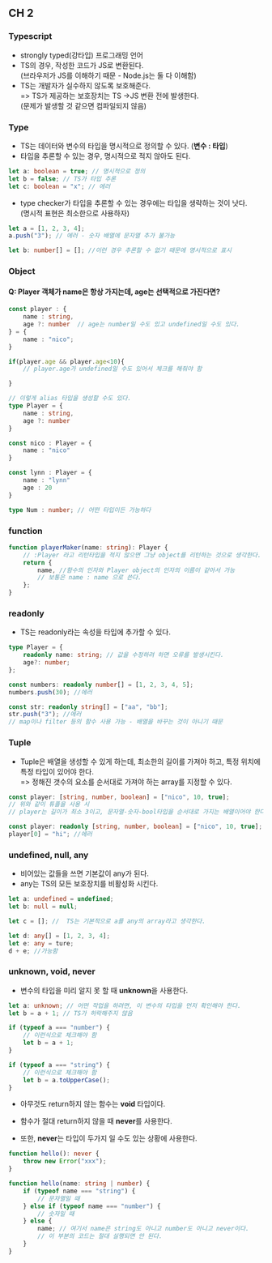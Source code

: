 ## CH 2

### Typescript

-   strongly typed(강타입) 프로그래밍 언어
-   TS의 경우, 작성한 코드가 JS로 변환된다.  
    (브라우저가 JS를 이해하기 때문 - Node.js는 둘 다 이해함)
-   TS는 개발자가 실수하지 않도록 보호해준다.  
    => TS가 제공하는 보호장치는 TS ->JS 변환 전에 발생한다.  
    (문제가 발생할 것 같으면 컴파일되지 않음)

### Type

-   TS는 데이터와 변수의 타입을 명시적으로 정의할 수 있다. (**변수 : 타입**)
-   타입을 추론할 수 있는 경우, 명시적으로 적지 않아도 된다.

```typescript
let a: boolean = true; // 명시적으로 정의
let b = false; // TS가 타입 추론
let c: boolean = "x"; // 에러
```

-   type checker가 타입을 추론할 수 있는 경우에는 타입을 생략하는 것이 낫다.  
    (명시적 표현은 최소한으로 사용하자)

```typescript
let a = [1, 2, 3, 4];
a.push("3"); // 에러 - 숫자 배열에 문자열 추가 불가능

let b: number[] = []; //이런 경우 추론할 수 없기 때문에 명시적으로 표시
```

### Object

#### Q: Player 객체가 name은 항상 가지는데, age는 선택적으로 가진다면?

```typescript
const player : {
    name : string,
    age ?: number  // age는 number일 수도 있고 undefined일 수도 있다.
} = {
    name : "nico";
}

if(player.age && player.age<10){
    // player.age가 undefined일 수도 있어서 체크를 해줘야 함

}

// 이렇게 alias 타입을 생성할 수도 있다.
type Player = {
    name : string,
    age ?: number
}

const nico : Player = {
    name : "nico"
}

const lynn : Player = {
    name : "lynn"
    age : 20
}

type Num : number; // 어떤 타입이든 가능하다
```

### function

```typescript
function playerMaker(name: string): Player {
    // :Player 라고 리턴타입을 적지 않으면 그냥 object를 리턴하는 것으로 생각한다.
    return {
        name, //함수의 인자와 Player object의 인자의 이름이 같아서 가능
        // 보통은 name : name 으로 쓴다.
    };
}
```

### readonly

-   TS는 readonly라는 속성을 타입에 추가할 수 있다.

```typescript
type Player = {
    readonly name: string; // 값을 수정하려 하면 오류를 발생시킨다.
    age?: number;
};

const numbers: readonly number[] = [1, 2, 3, 4, 5];
numbers.push(30); //에러

const str: readonly string[] = ["aa", "bb"];
str.push("3"); //에러
// map이나 filter 등의 함수 사용 가능 - 배열을 바꾸는 것이 아니기 때문
```

### Tuple

-   Tuple은 배열을 생성할 수 있게 하는데, 최소한의 길이를 가져야 하고, 특정 위치에 특정 타입이 있어야 한다.  
    => 정해진 갯수의 요소를 순서대로 가져야 하는 array를 지정할 수 있다.

```typescript
const player: [string, number, boolean] = ["nico", 10, true];
// 위와 같이 튜플을 사용 시
// player는 길이가 최소 3이고, 문자열-숫자-bool타입을 순서대로 가지는 배열이어야 한다.

const player: readonly [string, number, boolean] = ["nico", 10, true];
player[0] = "hi"; //에러
```

### undefined, null, any

-   비어있는 값들을 쓰면 기본값이 any가 된다.
-   any는 TS의 모든 보호장치를 비활성화 시킨다.

```typescript
let a: undefined = undefined;
let b: null = null;

let c = []; //  TS는 기본적으로 a를 any의 array라고 생각한다.

let d: any[] = [1, 2, 3, 4];
let e: any = ture;
d + e; //가능함
```

### unknown, void, never

-   변수의 타입을 미리 알지 못 할 때 **unknown**을 사용한다.

```typescript
let a: unknown; // 어떤 작업을 하려면, 이 변수의 타입을 먼저 확인해야 한다.
let b = a + 1; // TS가 허락해주지 않음

if (typeof a === "number") {
    // 이런식으로 체크해야 함
    let b = a + 1;
}

if (typeof a === "string") {
    // 이런식으로 체크해야 함
    let b = a.toUpperCase();
}
```

-   아무것도 return하지 않는 함수는 **void** 타입이다.

-   함수가 절대 return하지 않을 때 **never**를 사용한다.
-   또한, **never**는 타입이 두가지 일 수도 있는 상황에 사용한다.

```typescript
function hello(): never {
    throw new Error("xxx");
}

function hello(name: string | number) {
    if (typeof name === "string") {
        // 문자열일 때
    } else if (typeof name === "number") {
        // 숫자일 때
    } else {
        name; // 여기서 name은 string도 아니고 number도 아니고 never이다.
        // 이 부분의 코드는 절대 실행되면 안 된다.
    }
}
```
